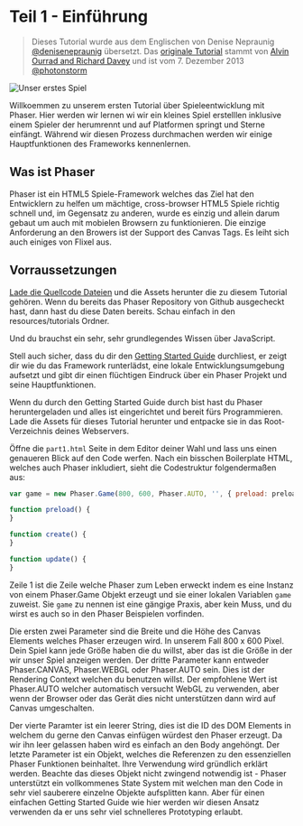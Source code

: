 # Teil 1 - Einführung

> Dieses Tutorial wurde aus dem Englischen von Denise Nepraunig [@denisenepraunig][twitter_me] übersetzt. Das [originale Tutorial][org_tutorial] stammt von [Alvin Ourrad and Richard Davey][authors] und ist vom 7. Dezember 2013 [@photonstorm][authors]

![Unser erstes Spiel][img_game]

Willkoemmen zu unserem ersten Tutorial über Spieleentwicklung mit Phaser. Hier werden wir lernen wi wir ein kleines Spiel erstelllen inklusive einem Spieler der herumrennt und auf Platformen springt und Sterne einfängt. Während wir diesen Prozess durchmachen werden wir einige Hauptfunktionen des Frameworks kennenlernen.

## Was ist Phaser
Phaser ist ein HTML5 Spiele-Framework welches das Ziel hat den Entwicklern zu helfen um mächtige, cross-browser HTML5 Spiele richtig schnell und, im Gegensatz zu anderen, wurde es einzig und allein darum gebaut um auch mit mobielen Browsern zu funktionieren. Die einzige Anforderung an den Browers ist der Support des Canvas Tags. Es leiht sich auch einiges von Flixel aus.

## Vorraussetzungen
[Lade die Quellcode Dateien][sources] und die Assets herunter die zu diesem Tutorial gehören. Wenn du bereits das Phaser Repository von Github ausgecheckt hast, dann hast du diese Daten bereits. Schau einfach in den resources/tutorials Ordner.

Und du brauchst ein sehr, sehr grundlegendes Wissen über JavaScript.

Stell auch sicher, dass du dir den [Getting Started Guide][getting_started] durchliest, er zeigt dir wie du das Framework runterlädst, eine lokale Entwicklungsumgebung aufsetzt und gibt dir einen flüchtigen Eindruck über ein Phaser Projekt und seine Hauptfunktionen.

Wenn du durch den Getting Started Guide durch bist hast du Phaser heruntergeladen und alles ist eingerichtet und bereit fürs Programmieren. Lade die Assets für dieses Tutorial herunter und entpacke sie in das Root-Verzeichnis deines Webservers.

Öffne die `part1.html` Seite in dem Editor deiner Wahl und lass uns einen genaueren Blick auf den Code werfen. Nach ein bisschen Boilerplate HTML, welches auch Phaser inkludiert, sieht die Codestruktur folgendermaßen aus:

```javascript
var game = new Phaser.Game(800, 600, Phaser.AUTO, '', { preload: preload, create: create, update: update });

function preload() {
}

function create() {
}

function update() {
}
```

Zeile 1 ist die Zeile welche Phaser zum Leben erweckt indem es eine Instanz von einem Phaser.Game Objekt erzeugt und sie einer lokalen Variablen `game` zuweist. Sie `game` zu nennen ist eine gängige Praxis, aber kein Muss, und du wirst es auch so in den Phaser Beispielen vorfinden.

Die ersten zwei Parameter sind die Breite und die Höhe des Canvas Elements welches Phaser erzeugen wird. In unserem Fall 800 x 600 Pixel. Dein Spiel kann jede Größe haben die du willst, aber das ist die Größe in der wir unser Spiel anzeigen werden. Der dritte Parameter kann entweder Phaser.CANVAS, Phaser.WEBGL oder Phaser.AUTO sein. Dies ist der Rendering Context welchen du benutzen willst. Der empfohlene Wert ist Phaser.AUTO welcher automatisch versucht WebGL zu verwenden, aber wenn der Browser oder das Gerät dies nicht unterstützen dann wird auf Canvas umgeschalten.

Der vierte Paramter ist ein leerer String, dies ist die ID des DOM Elements in welchem du gerne den Canvas einfügen würdest den Phaser erzeugt. Da wir ihn leer gelassen haben wird es einfach an den Body angehöngt. Der letzte Parameter ist ein Objekt, welches die Referenzen zu den essenziellen Phaser Funktionen beinhaltet. Ihre Verwendung wird gründlich erklärt werden. Beachte das dieses Objekt nicht zwingend notwendig ist - Phaser unterstützt ein vollkommenes State System mit welchen man den Code in sehr viel sauberere einzelne Objekte aufsplitten kann. Aber für einen einfachen Getting Started Guide wie hier werden wir diesen Ansatz verwenden da er uns sehr viel schnelleres Prototyping erlaubt.

[twitter_me]: https://twitter.com/denisenepraunig
[org_tutorial]: http://phaser.io/tutorials/making-your-first-phaser-game
[authors]: https://twitter.com/photonstorm 
[img_game]: http://phaser.io/content/tutorials/making-your-first-phaser-game/tutorial_header.png
[sources]: https://github.com/photonstorm/phaser/raw/master/resources/tutorials/02%20Making%20your%20first%20game/phaser_tutorial_02.zip
[getting_started]: http://phaser.io/tutorials/getting-started